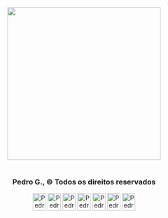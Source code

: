 <div align="center">
  <img src="https://media1.tenor.com/m/C_ctrvVdLswAAAAC/glasses-over.gif" width="350px"/>
</div><br>
<div dir="auto" align="center">
  <h3> Pedro G., &copy; Todos os direitos reservados</h3>
</div>
<div dir="auto" align="center">
  <img align="center" alt="Pedro-HTML" height="40" width="30" src="https://cdn.jsdelivr.net/gh/devicons/devicon/icons/html5/html5-original.svg" />
  <img align="center" alt="Pedro-CSS" height="40" width="30" src="https://cdn.jsdelivr.net/gh/devicons/devicon/icons/css3/css3-original.svg" />
  <img align="center" alt="Pedro-TS" height="40" width="30" src="https://cdn.jsdelivr.net/gh/devicons/devicon/icons/typescript/typescript-plain.svg" />
  <img align="center" alt="Pedro-Java" height="40" width="30" src="https://cdn.jsdelivr.net/gh/devicons/devicon/icons/java/java-original.svg" />
  <img align="center" alt="Pedro-SPRING" height="40" width="30" src="https://cdn.jsdelivr.net/gh/devicons/devicon/icons/spring/spring-original.svg" />
  <img align="center" alt="Pedro-ReactJS" height="40" width="30" src="https://cdn.jsdelivr.net/gh/devicons/devicon/icons/react/react-original.svg" />
   <img align="center" alt="Pedro-NextJS" height="40" width="30" src="https://cdn.jsdelivr.net/gh/devicons/devicon/icons/nextjs/nextjs-original.svg" />
</div>

##





